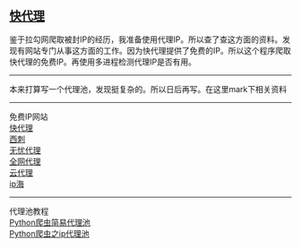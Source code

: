 ## [快代理](https://github.com/peanwang/spider/tree/master/%E5%BF%AB%E4%BB%A3%E7%90%86)
鉴于拉勾网爬取被封IP的经历，我准备使用代理IP。所以查了查这方面的资料。发现有网站专门从事这方面的工作。因为快代理提供了免费的IP。所以这个程序爬取快代理的免费IP。再使用多进程检测代理IP是否有用。

-------------------------
本来打算写一个代理池，发现挺复杂的。所以日后再写。在这里mark下相关资料

----------------------------------------------

免费IP网站
<br>
[快代理](https://www.kuaidaili.com/free)
<br>
[西刺](https://www.xicidaili.com/)
<br>
[无忧代理](http://www.data5u.com/)
<br>
[全网代理](http://www.goubanjia.com/)
<br>
[云代理](http://www.ip3366.net/)
<br>
[ip海](http://www.iphai.com/)

---------------------------------------------

代理池教程
<br>
[Python爬虫简易代理池](https://zhuanlan.zhihu.com/p/24165119)
<br>
[Python爬虫之ip代理池](https://www.cnblogs.com/ruogu/p/9606599.html)